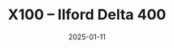 ---
layout: main/post-photos.html
title: X100 – Ilford Delta 400
description: x100-ilford-delta-400
keyword: x100-ilford-delta-400
cover: 
  - url: /asset/photos/x100-ilford-delta-400.jpeg
thumbnail: /asset/photos/x100-ilford-delta-400.jpeg
date: 2025-01-11
tags: 
  - FUJIFILM
  - FinePix X100

---